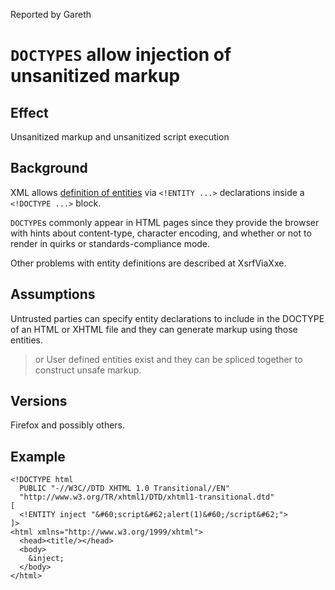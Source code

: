 Reported by Gareth

# `DOCTYPES` allow injection of unsanitized markup #

## Effect ##
Unsanitized markup and unsanitized script execution


## Background ##
XML allows [definition of entities](http://www.w3.org/TR/REC-xml/#NT-EntityDecl) via `<!ENTITY ...>` declarations inside a `<!DOCTYPE ...>` block.

`DOCTYPE`s commonly appear in HTML pages since they provide the browser with hints about content-type, character encoding, and whether or not to render in quirks or standards-compliance mode.

Other problems with entity definitions are described at XsrfViaXxe.


## Assumptions ##
Untrusted parties can specify entity declarations to include in the DOCTYPE of an HTML or XHTML file and they can generate markup using those entities.
> or
User defined entities exist and they can be spliced together to construct unsafe markup.


## Versions ##
Firefox and possibly others.


## Example ##
```
<!DOCTYPE html
  PUBLIC "-//W3C//DTD XHTML 1.0 Transitional//EN"
  "http://www.w3.org/TR/xhtml1/DTD/xhtml1-transitional.dtd"
[
  <!ENTITY inject "&#60;script&#62;alert(1)&#60;/script&#62;">
]>
<html xmlns="http://www.w3.org/1999/xhtml">
  <head><title/></head>
  <body>
    &inject;
  </body>
</html>
```
